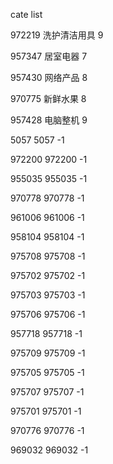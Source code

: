 cate list

972219 洗护清洁用具 9

957347 居室电器 7

957430 网络产品 8

970775 新鲜水果 8

957428 电脑整机 9

5057 5057 -1

972200 972200 -1

955035 955035 -1

970778 970778 -1

961006 961006 -1

958104 958104 -1

975708 975708 -1

975702 975702 -1

975703 975703 -1

975706 975706 -1

957718 957718 -1

975709 975709 -1

975705 975705 -1

975707 975707 -1

975701 975701 -1

970776 970776 -1

969032 969032 -1

